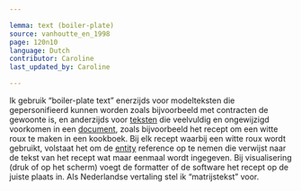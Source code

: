```yaml
---

lemma: text (boiler-plate)
source: vanhoutte_en_1998
page: 120n10
language: Dutch
contributor: Caroline
last_updated_by: Caroline

---
```


Ik gebruik “boiler-plate text” enerzijds voor modelteksten die gepersonifieerd kunnen worden zoals bijvoorbeeld met contracten de gewoonte is, en anderzijds voor [teksten](text.html) die veelvuldig en ongewijzigd voorkomen in een [document](document.html), zoals bijvoorbeeld het recept om een witte roux te maken in een kookboek. Bij elk recept waarbij een witte roux wordt gebruikt, volstaat het om de [entity](entity.html) reference op te nemen die verwijst naar de tekst van het recept wat maar eenmaal wordt ingegeven. Bij visualisering (druk of op het scherm) voegt de formatter of de software het recept op de juiste plaats in. Als Nederlandse vertaling stel ik “matrijstekst” voor.
